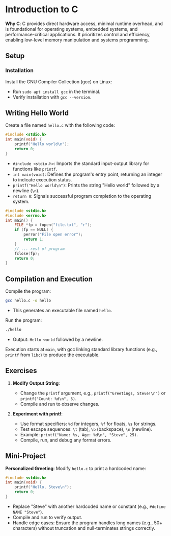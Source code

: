 # Introduction to C

**Why C**: C provides direct hardware access, minimal runtime overhead, and is foundational for operating systems, embedded systems, and performance-critical applications. It prioritizes control and efficiency, enabling low-level memory manipulation and systems programming.

## Setup

### Installation

Install the GNU Compiler Collection (gcc) on Linux:

- Run `sudo apt install gcc` in the terminal.
- Verify installation with `gcc --version`.

## Writing Hello World

Create a file named `hello.c` with the following code:

```c
#include <stdio.h>
int main(void) {
    printf("Hello world\n");
    return 0;
}
```

- `#include <stdio.h>`: Imports the standard input-output library for functions like `printf`.
- `int main(void)`: Defines the program's entry point, returning an integer to indicate execution status.
- `printf("Hello world\n")`: Prints the string "Hello world" followed by a newline (`\n`).
- `return 0`: Signals successful program completion to the operating system.

```c
#include <stdio.h>
#include <errno.h>
int main() {
    FILE *fp = fopen("file.txt", "r");
    if (fp == NULL) {
        perror("File open error");
        return 1;
    }
    // ... rest of program
    fclose(fp);
    return 0;
}


```

## Compilation and Execution

Compile the program:

```bash
gcc hello.c -o hello
```

- This generates an executable file named `hello`.

Run the program:

```bash
./hello
```

- Output: `Hello world` followed by a newline.

Execution starts at `main`, with gcc linking standard library functions (e.g., `printf` from `libc`) to produce the executable.

## Exercises

1. **Modify Output String**:

   - Change the `printf` argument, e.g., `printf("Greetings, Steve!\n")` or `printf("Count: %d\n", 5)`.
   - Compile and run to observe changes.

2. **Experiment with printf**:
   - Use format specifiers: `%d` for integers, `%f` for floats, `%s` for strings.
   - Test escape sequences: `\t` (tab), `\b` (backspace), `\n` (newline).
   - Example: `printf("Name: %s, Age: %d\n", "Steve", 25)`.
   - Compile, run, and debug any format errors.

## Mini-Project

**Personalized Greeting**:
Modify `hello.c` to print a hardcoded name:

```c
#include <stdio.h>
int main(void) {
    printf("Hello, Steve\n");
    return 0;
}
```

- Replace "Steve" with another hardcoded name or constant (e.g., `#define NAME "Steve"`).
- Compile and run to verify output.
- Handle edge cases: Ensure the program handles long names (e.g., 50+ characters) without truncation and null-terminates strings correctly.
